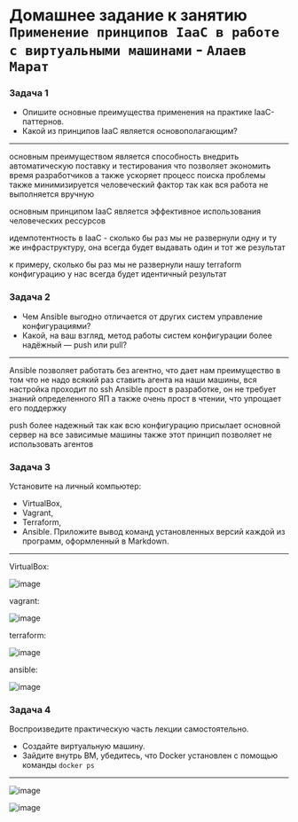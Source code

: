 # Домашнее задание к занятию `Применение принципов IaaC в работе с виртуальными машинами` - `Алаев Марат`


### Задача 1
- Опишите основные преимущества применения на практике IaaC-паттернов.
- Какой из принципов IaaC является основополагающим?

___

основным преимуществом является способность внедрить автоматическую поставку и тестирования 
что позволяет экономить время разработчиков 
а также ускоряет процесс поиска проблемы 
также минимизируется человеческий фактор
так как вся работа не выполняется вручную 


основным принципом IaaС является эффективное использования человеческих рессурсов 

идемпотентность в IaaC - сколько бы раз мы не развернули одну и ту же инфраструктуру, она всегда будет выдавать один и тот же результат 

к примеру, сколько бы раз мы не развернули нашу terraform конфигурацию 
у нас всегда будет идентичный результат 


### Задача 2
- Чем Ansible выгодно отличается от других систем управление конфигурациями?
- Какой, на ваш взгляд, метод работы систем конфигурации более надёжный — push или pull?


___

Ansible позволяет работать без агентно, что дает нам преимущество в том
что не надо всякий раз ставить агента на наши машины, вся настройка проходит по ssh
Ansible прост в разработке, он не требует знаний определенного ЯП
а также очень прост в чтении, что упрощает его поддержку  

push более надежный так как всю конфигурацию присылает основной сервер на все зависимые машины 
также этот принцип позволяет не использовать агентов


### Задача 3

Установите на личный компьютер:

+ VirtualBox,
+ Vagrant,
+ Terraform,
+ Ansible.
Приложите вывод команд установленных версий каждой из программ, оформленный в Markdown.

___
VirtualBox:

![image](https://github.com/MaratAlaev/gitlab-hw/assets/46092593/f36e4087-1ac9-48df-b7fc-b727eee57300)


vagrant:

![image](https://github.com/MaratAlaev/gitlab-hw/assets/46092593/2e974399-a2cf-45ad-bf9a-7f86bfc1ff52)


terraform:

![image](https://github.com/MaratAlaev/gitlab-hw/assets/46092593/c8024817-ae01-4cc0-957a-ce6fb031a0c2)


ansible:

![image](https://github.com/MaratAlaev/gitlab-hw/assets/46092593/05d8dbe2-412f-4970-b8cb-086608bdef64)


### Задача 4 
Воспроизведите практическую часть лекции самостоятельно.

+ Создайте виртуальную машину.
+ Зайдите внутрь ВМ, убедитесь, что Docker установлен с помощью команды
```docker ps ```
___
![image](https://github.com/MaratAlaev/gitlab-hw/assets/46092593/89e48f27-7f60-40f5-b38f-ac2a68c5df4c)

![image](https://github.com/MaratAlaev/gitlab-hw/assets/46092593/c5f80786-560d-4d4b-b0e3-8d8f60508f85)
